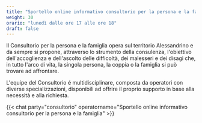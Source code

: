 ```yaml
---
title: "Sportello online informativo consultorio per la persona e la famiglia (dal 7 agosto)"
weight: 30
orario: "lunedì dalle ore 17 alle ore 18"
draft: false
---
```


Il Consultorio per la persona e la famiglia opera sul territorio Alessandrino e da sempre si propone, attraverso lo strumento della consulenza, l'obiettivo dell'accoglienza e dell'ascolto delle difficoltà, dei malesseri e dei disagi che, in tutto l'arco di vita, la singola persona, la coppia o la famiglia si può trovare ad affrontare.

L'equipe del Consultorio é multidisciplinare, composta da operatori con diverse specializzazioni, disponibili ad offrire il proprio supporto in base alla necessità e alla richiesta.

{{< chat party="consultorio" operatorname="Sportello online informativo consultorio per la persona e la famiglia" >}}
